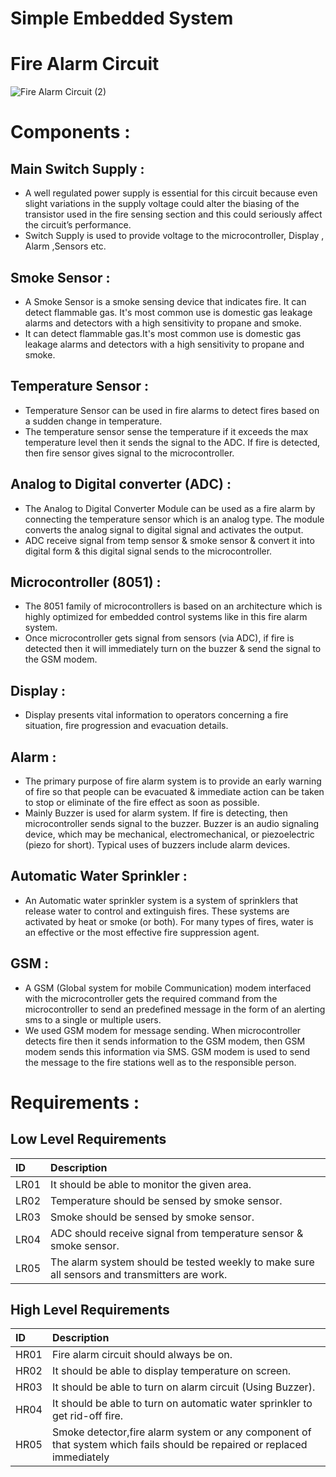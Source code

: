 # Simple Embedded System
# Fire Alarm Circuit
![Fire Alarm Circuit (2)](https://user-images.githubusercontent.com/98873866/154792901-72a432dc-1bca-40cc-b042-e060988e817d.png)

# Components :
 ## Main Switch Supply :
  * A well regulated power supply is essential for this circuit because even slight variations in the supply voltage could alter the biasing of the transistor used in the fire    sensing section and this could seriously affect the circuit’s performance.
  * Switch Supply is used to provide voltage to the microcontroller, Display , Alarm ,Sensors etc.

## Smoke Sensor :
  * A Smoke Sensor is a smoke sensing device that indicates fire. It can detect flammable gas. It's most common use is domestic gas leakage alarms and detectors with a high sensitivity to propane and smoke.
  * It can detect flammable gas.It's most common use is domestic gas leakage alarms and detectors with a high sensitivity to propane and smoke.
 
## Temperature Sensor :
* Temperature Sensor can be used in fire alarms to detect fires based on a sudden change in temperature.
* The temperature sensor sense the temperature if it exceeds the max temperature level then it sends the signal to the ADC. If fire is detected, then fire sensor gives signal to the microcontroller.

## Analog to Digital converter (ADC) :
* The Analog to Digital Converter Module can be used as a fire alarm by connecting the temperature sensor which is an analog type. The module converts the analog signal to digital signal and activates the output.
* ADC receive signal from temp sensor & smoke sensor & convert it into digital form & this digital signal sends to the microcontroller.

## Microcontroller (8051) :
* The 8051 family of microcontrollers is based on an architecture which is highly
optimized for embedded control systems like in this fire alarm system.
* Once microcontroller gets signal from sensors (via ADC), if fire is detected then it will immediately turn on the buzzer & send the signal to the GSM modem.

## Display :
* Display presents vital information to operators concerning a fire situation, fire progression and evacuation details.

## Alarm :
* The primary purpose of fire alarm system is to provide an early warning of fire so that people can be evacuated & immediate action can be taken to stop or eliminate of the fire effect as soon as possible.
* Mainly Buzzer is used for alarm system. If fire is detecting, then microcontroller sends signal to the buzzer. Buzzer is an audio signaling device, which may be mechanical, electromechanical, or piezoelectric (piezo for short). Typical uses of buzzers include alarm devices.

## Automatic Water Sprinkler :
* An Automatic water sprinkler system is a system of sprinklers that release water to control and extinguish fires. These systems are activated by heat or smoke (or both). For many types of fires, water is an effective or the most effective fire suppression agent.

## GSM :
* A GSM (Global system for mobile Communication) modem interfaced with the microcontroller gets the
required command from the microcontroller to send an predefined message in the
form of an alerting sms to a single or multiple users.
* We used GSM modem for message sending. When microcontroller detects fire then it sends information to the GSM modem, then GSM modem sends this information via SMS. GSM modem is used to send the message to the fire stations well as to the responsible person.

# Requirements :
## Low Level Requirements

|   ID   |      Description
|:------ |:--------------------------
| LR01   | It should be able to monitor the given area.
| LR02   | Temperature should be sensed by smoke sensor.
| LR03   | Smoke should be sensed by smoke sensor.
| LR04   | ADC should receive signal from temperature sensor & smoke sensor.
| LR05   | The alarm system should be tested weekly to make sure all sensors and transmitters are work.

## High Level Requirements

|  ID    |      Description                                                           
|:-------|:----------------------------------------------------------------------------|
| HR01   | Fire alarm circuit should always be on.                                     |
| HR02   | It should be able to display temperature on screen.                         |
| HR03   | It should be able to turn on alarm circuit (Using Buzzer).                  |
| HR04   | It should be able to turn on automatic water sprinkler to get rid-off fire. |
| HR05   | Smoke detector,fire alarm system or any component of that system which fails should be repaired or replaced immediately




